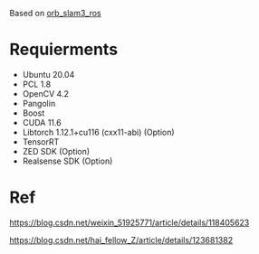 Based on [orb_slam3_ros](https://github.com/thien94/orb_slam3_ros)

# Requierments

- Ubuntu 20.04
- PCL 1.8
- OpenCV 4.2
- Pangolin
- Boost
- CUDA 11.6
- Libtorch 1.12.1+cu116 (cxx11-abi) (Option)
- TensorRT
- ZED SDK (Option)
- Realsense SDK (Option)

# Ref

https://blog.csdn.net/weixin_51925771/article/details/118405623
 
https://blog.csdn.net/hai_fellow_Z/article/details/123681382

